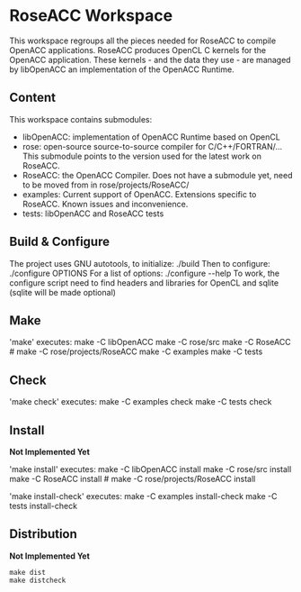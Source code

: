RoseACC Workspace
=================

This workspace regroups all the pieces needed for RoseACC to compile OpenACC applications.
RoseACC produces OpenCL C kernels for the OpenACC application.
These kernels - and the data they use - are managed by libOpenACC an implementation of the OpenACC Runtime.

## Content

This workspace contains submodules:
 * libOpenACC: implementation of OpenACC Runtime based on OpenCL
 * rose:       open-source source-to-source compiler for C/C++/FORTRAN/... This submodule points to the version used for the latest work on RoseACC.
 * RoseACC:    the OpenACC Compiler. Does not have a submodule yet, need to be moved from in rose/projects/RoseACC/
 * examples:   Current support of OpenACC. Extensions specific to RoseACC. Known issues and inconvenience.
 * tests:      libOpenACC and RoseACC tests

## Build & Configure

The project uses GNU autotools, to initialize:
    ./build
Then to configure:
    ./configure OPTIONS
For a list of options:
    ./configure --help
To work, the configure script need to find headers and libraries for OpenCL and sqlite (sqlite will be made optional)

## Make

'make' executes:
    make -C libOpenACC
    make -C rose/src
    make -C RoseACC # make -C rose/projects/RoseACC
    make -C examples
    make -C tests

## Check

'make check' executes:
    make -C examples check
    make -C tests check

## Install

**Not Implemented Yet**

'make install' executes:
    make -C libOpenACC install
    make -C rose/src install
    make -C RoseACC install # make -C rose/projects/RoseACC install

'make install-check' executes:
    make -C examples install-check
    make -C tests install-check
    

## Distribution

**Not Implemented Yet**

    make dist
    make distcheck

